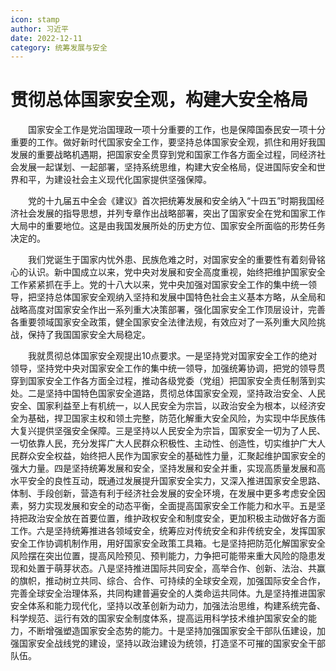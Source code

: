 ```yaml
---
icon: stamp
author: 习近平
date: 2022-12-11
category: 统筹发展与安全
---
```


# 贯彻总体国家安全观，构建大安全格局

　　国家安全工作是党治国理政一项十分重要的工作，也是保障国泰民安一项十分重要的工作。做好新时代国家安全工作，要坚持总体国家安全观，抓住和用好我国发展的重要战略机遇期，把国家安全贯穿到党和国家工作各方面全过程，同经济社会发展一起谋划、一起部署，坚持系统思维，构建大安全格局，促进国际安全和世界和平，为建设社会主义现代化国家提供坚强保障。

　　党的十九届五中全会《建议》首次把统筹发展和安全纳入“十四五”时期我国经济社会发展的指导思想，并列专章作出战略部署，突出了国家安全在党和国家工作大局中的重要地位。这是由我国发展所处的历史方位、国家安全所面临的形势任务决定的。

　　我们党诞生于国家内忧外患、民族危难之时，对国家安全的重要性有着刻骨铭心的认识。新中国成立以来，党中央对发展和安全高度重视，始终把维护国家安全工作紧紧抓在手上。党的十八大以来，党中央加强对国家安全工作的集中统一领导，把坚持总体国家安全观纳入坚持和发展中国特色社会主义基本方略，从全局和战略高度对国家安全作出一系列重大决策部署，强化国家安全工作顶层设计，完善各重要领域国家安全政策，健全国家安全法律法规，有效应对了一系列重大风险挑战，保持了我国国家安全大局稳定。

　　我就贯彻总体国家安全观提出10点要求。一是坚持党对国家安全工作的绝对领导，坚持党中央对国家安全工作的集中统一领导，加强统筹协调，把党的领导贯穿到国家安全工作各方面全过程，推动各级党委（党组）把国家安全责任制落到实处。二是坚持中国特色国家安全道路，贯彻总体国家安全观，坚持政治安全、人民安全、国家利益至上有机统一，以人民安全为宗旨，以政治安全为根本，以经济安全为基础，捍卫国家主权和领土完整，防范化解重大安全风险，为实现中华民族伟大复兴提供坚强安全保障。三是坚持以人民安全为宗旨，国家安全一切为了人民、一切依靠人民，充分发挥广大人民群众积极性、主动性、创造性，切实维护广大人民群众安全权益，始终把人民作为国家安全的基础性力量，汇聚起维护国家安全的强大力量。四是坚持统筹发展和安全，坚持发展和安全并重，实现高质量发展和高水平安全的良性互动，既通过发展提升国家安全实力，又深入推进国家安全思路、体制、手段创新，营造有利于经济社会发展的安全环境，在发展中更多考虑安全因素，努力实现发展和安全的动态平衡，全面提高国家安全工作能力和水平。五是坚持把政治安全放在首要位置，维护政权安全和制度安全，更加积极主动做好各方面工作。六是坚持统筹推进各领域安全，统筹应对传统安全和非传统安全，发挥国家安全工作协调机制作用，用好国家安全政策工具箱。七是坚持把防范化解国家安全风险摆在突出位置，提高风险预见、预判能力，力争把可能带来重大风险的隐患发现和处置于萌芽状态。八是坚持推进国际共同安全，高举合作、创新、法治、共赢的旗帜，推动树立共同、综合、合作、可持续的全球安全观，加强国际安全合作，完善全球安全治理体系，共同构建普遍安全的人类命运共同体。九是坚持推进国家安全体系和能力现代化，坚持以改革创新为动力，加强法治思维，构建系统完备、科学规范、运行有效的国家安全制度体系，提高运用科学技术维护国家安全的能力，不断增强塑造国家安全态势的能力。十是坚持加强国家安全干部队伍建设，加强国家安全战线党的建设，坚持以政治建设为统领，打造坚不可摧的国家安全干部队伍。